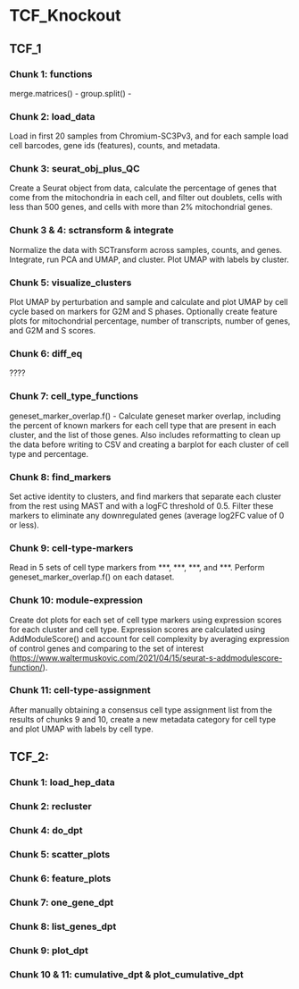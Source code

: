 # TCF_Knockout

## TCF_1
### Chunk 1: functions
merge.matrices() - 
group.split() - 
### Chunk 2: load_data
Load in first 20 samples from Chromium-SC3Pv3, and for each sample load cell barcodes, gene ids (features), counts, and metadata.

### Chunk 3: seurat_obj_plus_QC
Create a Seurat object from data, calculate the percentage of genes that come from the mitochondria in each cell, and filter out doublets, cells with less than 500 genes, and cells with more than 2% mitochondrial genes.

### Chunk 3 & 4: sctransform & integrate
Normalize the data with SCTransform across samples, counts, and genes. Integrate, run PCA and UMAP, and cluster. Plot UMAP with labels by cluster.

### Chunk 5: visualize_clusters
Plot UMAP by perturbation and sample and calculate and plot UMAP by cell cycle based on markers for G2M and S phases. Optionally create feature plots for mitochondrial percentage, number of transcripts, number of genes, and G2M and S scores.

### Chunk 6: diff_eq
????

### Chunk 7: cell_type_functions
geneset_marker_overlap.f() - Calculate geneset marker overlap, including the percent of known markers for each cell type that are present in each cluster, and the list of those genes. Also includes reformatting to clean up the data before writing to CSV and creating a barplot for each cluster of cell type and percentage.

### Chunk 8: find_markers
Set active identity to clusters, and find markers that separate each cluster from the rest using MAST and with a logFC threshold of 0.5. Filter these markers to eliminate any downregulated genes (average log2FC value of 0 or less). 

### Chunk 9: cell-type-markers
Read in 5 sets of cell type markers from ***, ***, ***, and ***. Perform geneset_marker_overlap.f() on each dataset.

### Chunk 10: module-expression
Create dot plots for each set of cell type markers using expression scores for each cluster and cell type. Expression scores are calculated using AddModuleScore() and account for cell complexity by averaging expression of control genes and comparing to the set of interest (https://www.waltermuskovic.com/2021/04/15/seurat-s-addmodulescore-function/). 

### Chunk 11: cell-type-assignment
After manually obtaining a consensus cell type assignment list from the results of chunks 9 and 10, create a new metadata category for cell type and plot UMAP with labels by cell type.

## TCF_2:
### Chunk 1: load_hep_data
### Chunk 2: recluster
### Chunk 4: do_dpt
### Chunk 5: scatter_plots
### Chunk 6: feature_plots
### Chunk 7: one_gene_dpt
### Chunk 8: list_genes_dpt
### Chunk 9: plot_dpt
### Chunk 10 & 11: cumulative_dpt & plot_cumulative_dpt
